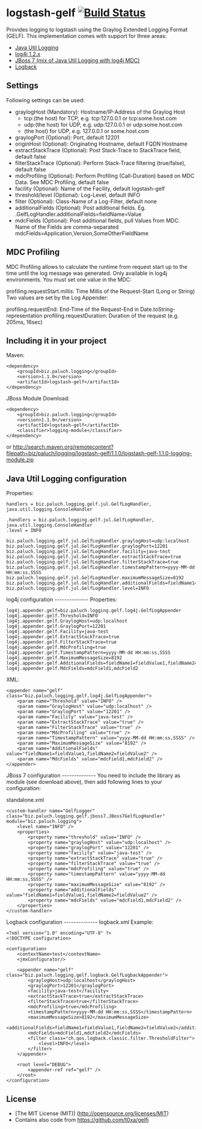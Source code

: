 logstash-gelf [![Build Status](https://snap-ci.com/POmpG5OoXqifv_rjGSisv-wer9OYazjEtkuDT_7rrPA/build_image)](https://snap-ci.com/projects/mp911de/logstash-gelf/build_history)
=========================
Provides logging to logstash using the Graylog Extended Logging Format (GELF). This implementation comes with support for three areas:

* [Java Util Logging](#jul)
* [log4j 1.2.x](#log4j)
* [JBoss 7 (mix of Java Util Logging with log4j MDC)](#jbossas7)
* [Logback](#logback)


Settings
--------------
Following settings can be used:
* graylogHost (Mandatory): Hostname/IP-Address of the Graylog Host
    * tcp:(the host) for TCP, e.g. tcp:127.0.0.1 or tcp:some.host.com
    * udp:(the host) for UDP, e.g. udp:127.0.0.1 or udp:some.host.com
    * (the host) for UDP, e.g. 127.0.0.1 or some.host.com
* graylogPort (Optional): Port, default 12201
* originHost (Optional): Originating Hostname, default FQDN Hostname
* extractStackTrace (Optional): Post Stack-Trace to StackTrace field, default false
* filterStackTrace (Optional): Perform Stack-Trace filtering (true/false), default false
* mdcProfiling (Optional): Perform Profiling (Call-Duration) based on MDC Data. See MDC Profiling, default false
* facility (Optional): Name of the Facility, default logstash-gelf
* threshold/level (Optional): Log-Level, default INFO
* filter (Optional): Class-Name of a Log-Filter, default none
* additionalFields (Optional): Post additional fields. Eg. .GelfLogHandler.additionalFields=fieldName=Value
* mdcFields (Optional): Post additional fields, pull Values from MDC. Name of the Fields are comma-separated mdcFields=Application,Version,SomeOtherFieldName

MDC Profiling
--------------
MDC Profiling allows to calculate the runtime from request start up to the time until the log message was generated. Only available in log4j environments.
You must set one value in the MDC:


profiling.requestStart.millis: Time Millis of the Request-Start (Long or String)
Two values are set by the Log Appender:

profiling.requestEnd: End-Time of the Request-End in Date.toString-representation
profiling.requestDuration: Duration of the request (e.g. 205ms, 16sec)


Including it in your project
--------------

Maven:

    <dependency>
        <groupId>biz.paluch.logging</groupId>
        <version>1.1.0</version>
        <artifactId>logstash-gelf</artifactId>
    </dependency>

JBoss Module Download:

    <dependency>
        <groupId>biz.paluch.logging</groupId>
        <version>1.1.0</version>
        <artifactId>logstash-gelf</artifactId>
        <classifier>logging-module</classifier>
    </dependency>

or http://search.maven.org/remotecontent?filepath=biz/paluch/logging/logstash-gelf/1.1.0/logstash-gelf-1.1.0-logging-module.zip


<a name="jul"/>Java Util Logging configuration
--------------
Properties:

    handlers = biz.paluch.logging.gelf.jul.GelfLogHandler, java.util.logging.ConsoleHandler

    .handlers = biz.paluch.logging.gelf.jul.GelfLogHandler, java.util.logging.ConsoleHandler
    .level = INFO

    biz.paluch.logging.gelf.jul.GelfLogHandler.graylogHost=udp:localhost
    biz.paluch.logging.gelf.jul.GelfLogHandler.graylogPort=12201
    biz.paluch.logging.gelf.jul.GelfLogHandler.facility=java-test
    biz.paluch.logging.gelf.jul.GelfLogHandler.extractStackTrace=true
    biz.paluch.logging.gelf.jul.GelfLogHandler.filterStackTrace=true
    biz.paluch.logging.gelf.jul.GelfLogHandler.timestampPattern=yyyy-MM-dd HH:mm:ss,SSSS
    biz.paluch.logging.gelf.jul.GelfLogHandler.maximumMessageSize=8192
    biz.paluch.logging.gelf.jul.GelfLogHandler.additionalFields=fieldName1=fieldValue1,fieldName2=fieldValue2
    biz.paluch.logging.gelf.jul.GelfLogHandler.level=INFO


<a name="log4j"/>
log4j configuration
--------------
Properties:

    log4j.appender.gelf=biz.paluch.logging.gelf.log4j.GelfLogAppender
    log4j.appender.gelf.Threshold=INFO
    log4j.appender.gelf.GraylogHost=udp:localhost
    log4j.appender.gelf.GraylogPort=12201
    log4j.appender.gelf.Facility=java-test
    log4j.appender.gelf.ExtractStackTrace=true
    log4j.appender.gelf.FilterStackTrace=true
    log4j.appender.gelf.MdcProfiling=true
    log4j.appender.gelf.TimestampPattern=yyyy-MM-dd HH:mm:ss,SSSS
    log4j.appender.gelf.MaximumMessageSize=8192
    log4j.appender.gelf.AdditionalFields=fieldName1=fieldValue1,fieldName2=fieldValue2
    log4j.appender.gelf.MdcFields=mdcField1,mdcField2


XML:

    <appender name="gelf" class="biz.paluch.logging.gelf.log4j.GelfLogAppender">
        <param name="Threshold" value="INFO" />
        <param name="GraylogHost" value="udp:localhost" />
        <param name="GraylogPort" value="12201" />
        <param name="Facility" value="java-test" />
        <param name="ExtractStackTrace" value="true" />
        <param name="FilterStackTrace" value="true" />
        <param name="MdcProfiling" value="true" />
        <param name="TimestampPattern" value="yyyy-MM-dd HH:mm:ss,SSSS" />
        <param name="MaximumMessageSize" value="8192" />
        <param name="AdditionalFields" value="fieldName1=fieldValue1,fieldName2=fieldValue2" />
        <param name="MdcFields" value="mdcField1,mdcField2" />
    </appender>

<a name="jbossas7"/>
JBoss 7 configuration
--------------
You need to include the library as module (see download above), then add following lines to your configuration:

standalone.xml

    <custom-handler name="GelfLogger" class="biz.paluch.logging.gelf.jboss7.JBoss7GelfLogHandler" module="biz.paluch.logging">
        <level name="INFO" />
        <properties>
            <property name="threshold" value="INFO" />
            <property name="graylogHost" value="udp:localhost" />
            <property name="graylogPort" value="12201" />
            <property name="facility" value="java-test" />
            <property name="extractStackTrace" value="true" />
            <property name="filterStackTrace" value="true" />
            <property name="mdcProfiling" value="true" />
            <property name="timestampPattern" value="yyyy-MM-dd HH:mm:ss,SSSS" />
            <property name="maximumMessageSize" value="8192" />
            <property name="additionalFields" value="fieldName1=fieldValue1,fieldName2=fieldValue2" />
            <property name="mdcFields" value="mdcField1,mdcField2" />
        </properties>
    </custom-handler>

<a name="logback"/>
Logback configuration
--------------
logback.xml Example:

    <?xml version="1.0" encoding="UTF-8" ?>
    <!DOCTYPE configuration>

    <configuration>
        <contextName>test</contextName>
        <jmxConfigurator/>

        <appender name="gelf" class="biz.paluch.logging.gelf.logback.GelfLogbackAppender">
            <graylogHost>udp:localhost</graylogHost>
            <graylogPort>12201</graylogPort>
            <facility>java-test</facility>
            <extractStackTrace>true</extractStackTrace>
            <filterStackTrace>true</filterStackTrace>
            <mdcProfiling>true</mdcProfiling>
            <timestampPattern>yyyy-MM-dd HH:mm:ss,SSSS</timestampPattern>
            <maximumMessageSize>8192</maximumMessageSize>
            <additionalFields>fieldName1=fieldValue1,fieldName2=fieldValue2</additionalFields>
            <mdcFields>mdcField1,mdcField2</mdcFields>
            <filter class="ch.qos.logback.classic.filter.ThresholdFilter">
                <level>INFO</level>
            </filter>
        </appender>

        <root level="DEBUG">
            <appender-ref ref="gelf" />
        </root>
    </configuration>

License
-------
* [The MIT License (MIT)] (http://opensource.org/licenses/MIT)
* Contains also code from https://github.com/t0xa/gelfj


